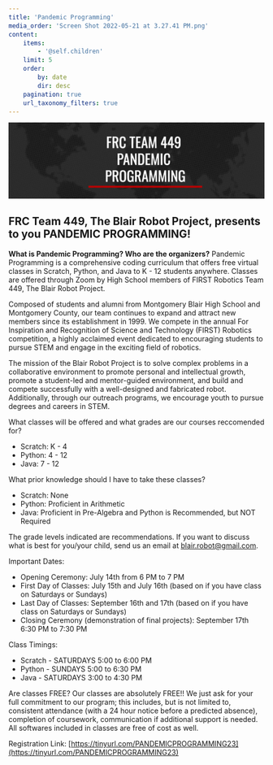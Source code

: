 ```yaml
---
title: 'Pandemic Programming'
media_order: 'Screen Shot 2022-05-21 at 3.27.41 PM.png'
content:
    items:
        - '@self.children'
    limit: 5
    order:
        by: date
        dir: desc
    pagination: true
    url_taxonomy_filters: true
---
```


![Screen%20Shot%202022-05-21%20at%203.27.41%20PM](Screen%20Shot%202022-05-21%20at%203.27.41%20PM.png "Screen%20Shot%202022-05-21%20at%203.27.41%20PM")

## FRC Team 449, The Blair Robot Project, presents to you PANDEMIC PROGRAMMING!

**What is Pandemic Programming? Who are the organizers?**
Pandemic Programming is a comprehensive coding curriculum that offers free virtual classes in Scratch, Python, and Java to K - 12 students anywhere. Classes are offered through Zoom by High School members of FIRST Robotics Team 449, The Blair Robot Project.

Composed of students and alumni from Montgomery Blair High School and Montgomery County, our team continues to expand and attract new members since its establishment in 1999. We compete in the annual For Inspiration and Recognition of Science and Technology (FIRST) Robotics competition, a highly acclaimed event dedicated to encouraging students to pursue STEM and engage in the exciting field of robotics. 

The mission of the Blair Robot Project is to solve complex problems in a collaborative environment to promote personal and intellectual growth, promote a student-led and mentor-guided environment, and build and compete successfully with a well-designed and fabricated robot. Additionally, through our outreach programs, we encourage youth to pursue degrees and careers in STEM.

What classes will be offered and what grades are our courses reccomended for?
* Scratch: K - 4
* Python: 4 - 12
* Java: 7 - 12

What prior knowledge should I have to take these classes?

* Scratch: None
* Python: Proficient in Arithmetic
* Java: Proficient in Pre-Algebra and Python is Recommended, but NOT Required

The grade levels indicated are recommendations. If you want to discuss what is best for you/your child, send us an email at blair.robot@gmail.com.

Important Dates:
* Opening Ceremony: July 14th from 6 PM to 7 PM
* First Day of Classes: July 15th and July 16th (based on if you have class on Saturdays or Sundays)
* Last Day of Classes: September 16th and 17th (based on if you have class on Saturdays or Sundays)
* Closing Ceremony (demonstration of final projects): September 17th 6:30 PM to 7:30 PM

Class Timings:
* Scratch - SATURDAYS 5:00 to 6:00 PM
* Python - SUNDAYS 5:00 to 6:30 PM
* Java - SATURDAYS 3:00 to 4:30 PM

Are classes FREE?
Our classes are absolutely FREE!! We just ask for your full commitment to our program; this includes, but is not limited to, consistent attendance (with a 24 hour notice before a predicted absence), completion of coursework, communication if additional support is needed.
All softwares included in classes are free of cost as well.

Registration Link: [https://tinyurl.com/PANDEMICPROGRAMMING23](https://tinyurl.com/PANDEMICPROGRAMMING23)

